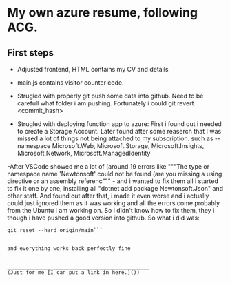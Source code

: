 # My own azure resume, following ACG.

## First steps

- Adjusted frontend, HTML contains my CV and details
- main.js contains visitor counter code.
- Strugled with properly git push some data into github. Need to be carefull what folder i am pushing. Fortunately i could 
git revert <commit_hash>

- Strugled with deploying function app to azure: First i found out i needed to create a Storage Account. Later found after some reaserch that I was missed a lot of things not being attached to my subscription.
such as
--namespace Microsoft.Web, Microsoft.Storage, Microsoft.Insights, Microsoft.Network, Microsoft.ManagedIdentity

-After VSCode showed me a lot of (around 19 errors like """The type or namespace name 'Newtonsoft' could not be found (are you missing a using directive or an assembly referenc""" - and i wanted to fix them all i started to fix it one by one, installing all "dotnet add package Newtonsoft.Json" and other staff. And found out after that, i made it even worse and i actually could just ignored them as it was working and all the errors come probably from the Ubuntu I am working on.
So i didn't know how to fix them, they i though i have pushed a good version into github. So what i did was:
```git fetch origin 
git reset --hard origin/main```


and everything works back perfectly fine  


______________________________________________
(Just for me [I can put a link in here.]())


